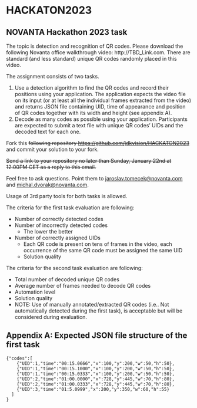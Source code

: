 # HACKATON2023
<H2>NOVANTA Hackathon 2023 task</H2>
The topic is detection and recognition of QR codes.
Please download the following Novanta office walkthrough video: http://TBD_Link.com. There are standard (and less standard) unique QR codes randomly placed in this video. 

The assignment consists of two tasks.

1.	Use a detection algorithm to find the QR codes and record their positions using your application. The application expects the video file on its input (or at least all the individual frames extracted from the video) and returns JSON file containing UID, time of appearance and position of QR codes together with its width and height (see appendix A).
2.	Decode as many codes as possible using your application. Participants are expected to submit a text file with unique QR codes’ UIDs and the decoded text for each one.


Fork this ~~following repository https://github.com/jdkvision/HACKATON2023~~ and commit your solution to your fork. 

~~Send a link to your repository no later than Sunday, January 22nd at 12:00PM CET as a reply to this email.~~

Feel free to ask questions. Point them to jaroslav.tomecek@novanta.com and michal.dvorak@novanta.com.

Usage of 3rd party tools for both tasks is allowed.

The criteria for the first task evaluation are following:
* Number of correctly detected codes
* Number of incorrectly detected codes 
    * The lower the better
* Number of correctly assigned UIDs
    * Each QR code is present on tens of frames in the video, each occurrence of the same QR code must be assigned the same UID
    * Solution quality


The criteria for the second task evaluation are following: 
*	Total number of decoded unique QR codes
*	Average number of frames needed to decode QR codes
*	Automation level
*	Solution quality
*	NOTE: Use of manually annotated/extracted QR codes (i.e.. Not automatically detected during the first task), is acceptable but will be considered during evaluation.


<H2>Appendix A: Expected JSON file structure of the first task</H2>

    {"codes":[
        {"UID":1,"time":"00:15.0666","x":100,"y":200,"w":50,"h":50},
        {"UID":1,"time":"00:15.1000","x":100,"y":200,"w":50,"h":50},
        {"UID":1,"time":"00:15.0333","x":100,"y":200,"w":50,"h":50},
        {"UID":2,"time":"01:00.0000","x":728,"y":445,"w":70,"h":80},
        {"UID":2,"time":"01:00.0333","x":728,"y":445,"w":70,"h":80},
        {"UID":3,"time":"01:5.0999","x":200,"y":350,"w":60,"h":55}
      ]
    }
    
